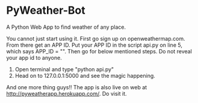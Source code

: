 # PyWeather-Bot
A Python Web App to find weather of any place.

You cannot just start using it. First go sign up on openweathermap.com. From there get an APP ID. Put your APP ID in the script api.py on line 5, which says APP_ID = "". Then go for below mentioned steps. Do not reveal your app id to anyone.

1. Open terminal and type "python api.py"
2. Head on to 127.0.0.1:5000 and see the magic happening.


And one more thing guys!! The app is also live on web at http://pyweatherapp.herokuapp.com/. Do visit it.
